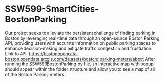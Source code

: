 # SSW599-SmartCities-BostonParking
Our project seeks to alleviate the persistent challenge of finding parking in Boston by leveraging real-time data through an open-source Boston Parking API, providing users with accurate information on public parking spaces to enhance decision-making and mitigate traffic congestion and frustration.
Link to API: https://bostonopendata-boston.opendata.arcgis.com/datasets/boston::parking-meters/about
After running the SSW599BostonParking.py file, an interactive map with popup should appear within the folder structure and allow you to see a map of all of the Boston Parking meters
